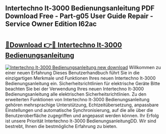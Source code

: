 ## Intertechno It-3000 Bedienungsanleitung PDF Download Free - Part-g05 User Guide Repair - Service Owner Edition I62ac

# <h2><a href="http://df0oaz.blite.top/?on=Intertechno+It-3000+Bedienungsanleitung">🔗Download 👉🔴 Intertechno It-3000 Bedienungsanleitung</a></h2>

[![Intertechno It-3000 Bedienungsanleitung new download](https://i.imgur.com/lujVjoI.png)](http://df0oaz.blite.top/?on=Intertechno+It-3000+Bedienungsanleitung)
Willkommen zu einer neuen Erfahrung Dieses Benutzerhandbuch führt Sie in die einzigartigen Merkmale und Funktionen Ihres neuen Intertechno It-3000 Bedienungsanleitung ein. Sicherheitsrichtlinien für elektrische Geräte Bitte beachten Sie bei der Verwendung Ihres neuen Intertechno It-3000 Bedienungsanleitung alle elektrischen Sicherheitsrichtlinien. Zu den erweiterten Funktionen von Intertechno It-3000 Bedienungsanleitung gehören mehrsprachige Unterstützung, Echtzeitübersetzung, anpassbare Einstellungen und automatische Synchronisierung, auf die alle über die Benutzeroberfläche zugegriffen und angepasst werden können. Ihr Erfolg ist unsere Priorität Intertechno It-3000 BedienungsanleitungDD. Wir sind bestrebt, Ihnen die bestmögliche Erfahrung zu bieten.
